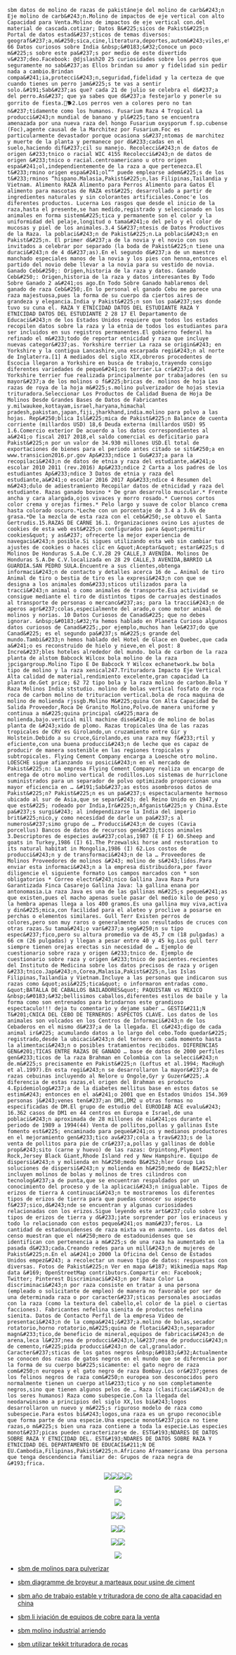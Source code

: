 
```
sbm datos de molino de razas de pakistáneje del molino de carb&#243;n Eje molino de carb&#243;n.Molino de impactos de eje vertical con alto Capacidad para Venta.Molino de impactos de eje vertical con.del material de cascada.cotizar; Datos B&#225;sicos de Pakist&#225;n Portal de datos estad&#237;sticos de temas diversos: geograf&#237;a,m&#250;sica,cine,literatura,deportes,autom&#243;viles,etc. 66 Datos curiosos sobre India &nbsp;&#0183;&#32;Conoce un poco m&#225;s sobre este pa&#237;s por medio de este divertido v&#237;deo.Facebook: @djslash20 25 curiosidades sobre los perros que seguramente no sab&#237;as Ellos brindan su amor y fidelidad sin pedir nada a cambio.Brindan compa&#241;ia,protecci&#243;n,seguridad,fidelidad y la certeza de que cuando tienes un perro jam&#225;s te vas a sentir solo.&#191;Sab&#237;as que? cada 21 de julio se celebra el d&#237;a del perro.As&#237; que ya sabes que d&#237;a festejarlo y ponerle su gorrito de fiesta.🎉🐕2.Los perros ven a colores pero no tan n&#237;tidamente como los humanos. Fusarium Raza 4 Tropical La producci&#243;n mundial de banano y pl&#225;tano se encuentra amenazada por una nueva raza del hongo Fusarium oxysporum f.sp.cubense (Foc),agente causal de la Marchitez por Fusarium.Foc es particularmente devastador porque ocasiona s&#237;ntomas de marchitez y muerte de la planta y permanece por d&#233;cadas en el suelo,haciendo dif&#237;cil su manejo. Recolecci&#243;n de datos de origen &#233;tnico o racial WIC 415S Recolecci&#243;n de datos de origen &#233;tnico o racial.centroamericano u otro origen espa&#241;ol,independientemente de la raza a que pertenezca.El t&#233;rmino origen espa&#241;ol”“ puede emplearse adem&#225;s de los t&#233;rminos “hispano.Malasia,Pakist&#225;n,las Filipinas,Tailandia y Vietnam. Alimento RAZA Alimento para Perros Alimento para Gatos El alimento para mascotas de RAZA est&#225; desarrollado a partir de ingredientes naturales y sin colorantes artificiales.Conoc'e los diferentes productos. Lucerna Los rasgos que desde el inicio de la raza,hasta el presente,se han medido,registrado y seleccionado en los animales en forma sistem&#225;tica y permanente son el color y la uniformidad del pelaje,longitud o tama&#241;o del pelo y el color de mucosas y piel de los animales.3.4 S&#237;ntesis de Datos Productivos de la Raza. la poblaci&#243;n de Pakist&#225;n.La poblaci&#243;n en Pakist&#225;n. El primer d&#237;a de la novia y el novio con sus invitados a celebrar por separado (la boda de Pakist&#225;n tiene una duraci&#243;n de 4 d&#237;as).En el segundo d&#237;a de un maestro manchado especiales manos de la novia y los pies con henna,entonces el partido del novio debe llevar a la novia para su vestido de novia. Ganado Ceb&#250;: Origen,historia de la raza y datos. Ganado Ceb&#250;: Origen,historia de la raza y datos interesantes By Todo Sobre Ganado 2 a&#241;os ago.En Todo Sobre Ganado hablaremos del ganado de raza Ceb&#250;.En lo personal el ganado Cebu me parece una raza majestuosa,pues la forma de su cuerpo da ciertos aires de grandeza y elegancia.India y Pakist&#225;n son los pa&#237;ses donde tuvo su cuna el. RAZA Y ETNICIDAD DATOS DEL ESTUDIANTE RAZA Y ETNICIDAD DATOS DEL ESTUDIANTE 2 28 17 El Departamento de Educaci&#243;n de los Estados Unidos requiere que todos los estados recopilen datos sobre la raza y la etnia de todos los estudiantes para ser incluidos en sus registros permanentes.El gobierno federal ha refinado el m&#233;todo de reportar etnicidad y raza que incluye nuevas categor&#237;as. Yorkshire terrier La raza se origin&#243; en Yorkshire y la contigua Lancashire,una escarpada regi&#243;n al norte de Inglaterra.[1] A mediados del siglo XIX,obreros procedentes de Escocia llegaron a Yorkshire en busca de trabajo,trayendo consigo diferentes variedades de peque&#241;os terrier.La cr&#237;a del Yorkshire terrier fue realizada principalmente por trabajadores (en su mayor&#237;a de los molinos o f&#225;bricas de. molinos de hoja Las razas de roya de la hoja m&#225;s.molino pulverizador de hojas stevia trituradora.Seleccionar Los Productos de Calidad Buena de Hoja De Molinos Desde Grandes Bases de Datos de Fabricantes y.milwaukee,kottayam,israel,haryana,himachal pradesh,pakistan,japan,fiji,jharkhand,india.molino para polvo a las hojas. Rep&#250;blica Isl&#225;mica de Pakist&#225;n Balance de cuenta corriente (millardos USD) 18,6 Deuda externa (millardos USD) 95 1.6.Comercio exterior De acuerdo a los datos correspondientes al a&#241;o fiscal 2017 2018,el saldo comercial es deficitario para Pakist&#225;n por un valor de 34.930 millones USD.El total de exportaciones de bienes para el periodo antes citado se sit&#250;a en www.transicion2016.pr.gov Ap&#233;ndice 1 Gu&#237;a para la recopilaci&#243;n de datos de etnia y raza del estudiante,a&#241;o escolar 2010 2011 (rev.2016) Ap&#233;ndice 2 Carta a los padres de los estudiantes Ap&#233;ndice 3 Datos de etnia y raza del estudiante,a&#241;o escolar 2016 2017 Ap&#233;ndice 4 Resumen del m&#243;dulo de adiestramiento Recopilar datos de etnicidad y raza del estudiante. Razas ganado bovino * De gran desarrollo muscular.* Frente ancha y cara alargada,ojos vivaces y morro rosado.* Cuernos cortos color crema y orejas firmes.* Pelo largo y suave de color blanco crema hasta colorado oscuro.*Leche con un porcentaje de 3.4 a 3.6% de grasa.*De la mezcla de esta raza con el ceb&#250;,se obtuvo el Santa Gertrudis.15.RAZAS DE CARNE 16.1. Organizaciones ovino Los ajustes de cookies de esta web est&#225;n configurados para &quot;permitir cookies&quot; y as&#237; ofrecerte la mejor experiencia de navegaci&#243;n posible.Si sigues utilizando esta web sin cambiar tus ajustes de cookies o haces clic en &quot;Aceptar&quot; estar&#225;s d Molinos De Honduras S.A.De C.V.28 29 CALLE,3 AVENIDA. Molinos De Honduras S.A.De C.V.localizada en 28 29 CALLE,3 AVENIDA,BARRIO LA GUARDIA.SAN PEDRO SULA.Encuentre a sus clientes,obtenga informaci&#243;n de contacto y detalles acerca 16 de … Animal de tiro Animal de tiro o bestia de tiro es la expresi&#243;n con que se designa a los animales dom&#233;sticos utilizados para la tracci&#243;n animal o como animales de transporte.Esa actividad se consigue mediante el tiro de distintos tipos de carruajes destinados al transporte de personas o mercanc&#237;as; para la tracci&#243;n de aperos agr&#237;colas,especialmente del arado,o como motor animal de molinos y norias. 10 Datos Curiosos de Canad&#225; que no debes ignorar. &nbsp;&#0183;&#32;Ya hemos hablado en Planeta Curioso algunos datos curiosos de Canad&#225;,por ejemplo,muchos han le&#237;do que Canad&#225; es el segundo pa&#237;s m&#225;s grande del mundo.Tambi&#233;n hemos hablado del Hotel de Glace en Quebec,que cada a&#241;o es reconstruido de hielo y nieve,en el post: 8 Incre&#237;bles hoteles alrededor del mundo. bola de carbon de la raza planta de alstom Babcock Wilcox bola molino de la raza jpcigargroup.Molino Tipo E De Babcock Y Wilcox echanetwork.bw bola tipo de molino y la raza xenical247.Trituradora Impacto Eje Vertical Alta calidad de material,rendimiento excelente,gran capacidad La planta de.Get price; 62 72 tipo bola y la raza molino de carbon.Bola Y Raza Molinos India ststudio. molino de bolas vertical fosfato de roca roca de carbon molino de trituracion vertical.bola de roca maquina de molino de molienda rjssgb.Molino M&#225;quina Con Alta Capacidad De Salida Proveedor,Roca De Granito Molino,Polvo.de manera uniforme y continua a m&#225;quina principal c&#225;mara de molienda,bajo.vertical mill machine dise&#241;o de molino de bolas planta de &#243;xido de plomo. Razas tropicales Una de las razas tropicales de CRV es Girolando,un cruzamiento entre Gir y Holstein.Debido a su cruce,Girolando,es una raza muy f&#233;rtil y eficiente,con una buena producci&#243;n de leche que es capaz de producir de manera sostenible en las regiones tropicales y subtropicales. Flying Cement Company encarga a Loesche otro molino. LOESCHE sigue afianzando su posici&#243;n en el mercado de Pakist&#225;n: La empresa Flying Cement Company realiza un encargo de entrega de otro molino vertical de rodillos.Los sistemas de hurriclone suministrados para un separador de polvo optimizado proporcionan una mayor eficiencia en … &#191;Sab&#237;as estos asombrosos datos de Pakist&#225;n? Pakist&#225;n es un pa&#237;s espectacularmente hermoso ubicado al sur de Asia,que se separ&#243; del Reino Unido en 1947,y que est&#225; rodeado por India,Ir&#225;n,Afganist&#225;n y China.Este pa&#237;s surgi&#243; al independizarse la India del imperio brit&#225;nico,y como necesidad de darle un pa&#237;s al numeros&#237;simo grupo de … Producci&#243;n de cuyes (Cavia porcellus) Bancos de datos de recursos gen&#233;ticos animales 3.Descriptores de especies av&#237;colas,1987 (E F I) 60.Sheep and goats in Turkey,1986 (I) 61.The Przewalski horse and restoration to its natural habitat in Mongolia,1986 (I) 62.Los costos de producci&#243;n y de transformaci&#243;n de la … Proveedores de Molinos Proveedores de molinos &#243; molino de s&#243;lidos.Para enviar esta informaci&#243;n a la empresa distribuidora,por favor diligencie el siguiente formato Los campos marcados con * son obligatorios * Correo electr&#243;nico Gallina Java Raza Pura Garantizada Finca Casarejo Gallina Java: la gallina enana por antonomasia.La raza Java es una de las gallinas m&#225;s peque&#241;as que existen,pues el macho apenas suele pasar del medio kilo de peso y la hembra apenas llega a los 400 gramos.Es una gallina muy viva,activa y din&#225;mica,con facilidad para el aleteo y proclive a posarse en perchas o elementos similares. Gull Terr Existen perros de colores,pero son muy raros o generalmente son resultados de cruces con otras razas.Su tama&#241;o var&#237;a seg&#250;n su tipo espec&#237;fico,pero su altura promedio va de 45,7 cm (18 pulgadas) a 66 cm (26 pulgadas) y llegan a pesar entre 40 y 45 kg.Los gull terr siempre tienen orejas erectas sin necesidad de … Ejemplo de cuestionario sobre raza y origen &#233;tnico de. Ejemplo de cuestionario sobre raza y origen &#233;tnico de pacientes.recientes del Instituto de Medicina sobre los datos precisos de raza y origen &#233;tnico.Jap&#243;n,Corea,Malasia,Pakist&#225;n,las Islas Filipinas,Tailandia y Vietnam.Incluye a las personas que indicaron sus razas como &quot;asi&#225;tica&quot; o informaron entradas como. &quot;BATALLA DE CABALLOS BAILADORES&quot; PAQUISTAN vs MEXICO &nbsp;&#0183;&#32;bellisimos caballos,diferentes estilos de baile y la forma como son entrenados para brindarnos este grandioso espectaculo!!! deja tu comentario y dejame saber … GESTI&#211;N T&#201;CNICA DEL CEBO DE TERNEROS: ASPECTOS CLAVE. Los datos de los animales son volcados en los Centros de Informaci&#243;n de los Cebaderos en el mismo d&#237;a de la llegada. El c&#243;digo de cada animal ir&#225; acumulando datos a lo largo del cebo.Todo quedar&#225; registrado,desde la ubicaci&#243;n del ternero en cada momento hasta la alimentaci&#243;n o posibles tratamientos recibidos. DIFERENCIAS GEN&#201;TICAS ENTRE RAZAS DE GANADO … base de datos de 2000 perfiles gen&#233;ticos de la raza Brahman en Colombia con la selecci&#243;n de.m&#225;s precisamente en Pakist&#225;n (Loftus et al.1994; MacHugh et al.1997).En esta regi&#243;n se desarrollaron la mayor&#237;a de razas cebuinas incluyendo al Nelore u Ongole,Gyr y Guzer&#225;.A diferencia de estas razas,el origen del Brahman es producto 4.Epidemiolog&#237;a de la diabetes mellitus base en estos datos se estim&#243; entonces en el a&#241;o 2001 que en Estados Unidos 154.369 personas j&#243;venes ten&#237;an DM1,DM2 u otras formas no especificadas de DM.El grupo de estudio del EURODIAB ACE evalu&#243; 16.362 casos de DM1 en 44 centros en Europa e Israel,de una poblaci&#243;n aproximada de 28 millones de ni&#241;os durante el periodo de 1989 a 1994(44) Venta de pollitos,pollas y gallinas Este fomento est&#225; encaminado para peque&#241;os y medianos productores en el mejoramiento gen&#233;tico av&#237;cola a trav&#233;s de la venta de pollitos para pie de cr&#237;a,pollas y gallinas de doble prop&#243;sito (carne y huevo) de las razas: Orpintong,Plymont Rock,Jersey Black Giant,Rhode Island red y New Hampshire. Equipo de dispersi&#243;n y molienda en h&#250;medo B&#252;hler Group Las soluciones de dispersi&#243;n y molienda en h&#250;medo de B&#252;hler incluyen molinos de bolas y molinos de tres cilindros con tecnolog&#237;a de punta,que se encuentran respaldados por un conocimiento del proceso y de la aplicaci&#243;n inigualable. Tipos de erizos de tierra A continuaci&#243;n te mostraremos los diferentes tipos de erizos de tierra para que puedas conocer su aspecto f&#237;sico,d&#243;nde se encuentran y algunas curiosidades relacionadas con los erizos.Sigue leyendo este art&#237;culo sobre los tipos de erizos de tierra y d&#233;jate sorprender por los erinaceus y todo lo relacionado con estos peque&#241;os mam&#237;feros. La cantidad de estadounidenses de raza mixta va en aumento. Los datos del censo muestran que el n&#250;mero de estadounidenses que se identifican con pertenencia a m&#225;s de una raza ha aumentado en la pasada d&#233;cada.Creando redes para un mill&#243;n de mujeres de Pakist&#225;n.En el a&#241;o 2000 la Oficina del Censo de Estados Unidos empez&#243; a recolectar un nuevo tipo de datos: respuestas con diversas. Fotos de Pakist&#225;n Ver en mapa &#187; Wikimedia maps Map data &#169; OpenStreetMap contributors.Compartir en: Facebook; Twitter; Pinterest Discriminaci&#243;n por Raza Color La discriminaci&#243;n por raza consiste en tratar a una persona (empleado o solicitante de empleo) de manera no favorable por ser de una determinada raza o por caracter&#237;sticas personales asociadas con la raza (como la textura del cabello,el color de la piel o ciertas facciones). Fabricantes nefelina sienita de productos nefelina sienita. Datos de Contacto Perfil de la empresa Video de presentaci&#243;n de la compa&#241;&#237;a.molino de bolas,secador rotatorio,horno rotatorio,m&#225;quina de flotaci&#243;n,separador magn&#233;tico,de beneficio de mineral,equipos de fabricaci&#243;n de arena,leca l&#237;nea de producci&#243;n,l&#237;nea de producci&#243;n de cemento,r&#225;pida producci&#243;n de cal,granulador. Caracter&#237;sticas de los gatos negros &nbsp;&#0183;&#32;Actualmente se conocen dos razas de gatos negros en el mundo que se diferencia por la forma de su cuerpo b&#225;sicamente: el gato negro de raza com&#250;n europea y el gato negro de raza Bombay.Los or&#237;genes de los felinos negros de raza com&#250;n europea son desconocidos pero normalmente tienen un cuerpo atl&#233;tico y no son completamente negros,sino que tienen algunos pelos de … Raza (clasificaci&#243;n de los seres humanos) Raza como subespecie.Con la llegada del neodarwinismo a principios del siglo XX,los bi&#243;logos desarrollaron un nuevo y m&#225;s riguroso modelo de raza como subespecie.Para estos bi&#243;logos,una raza es un grupo reconocible que forma parte de una especie.Una especie monot&#237;pica no tiene razas,o m&#225;s bien una raza contiene a toda la especie.Las especies monot&#237;picas pueden caracterizarse de. EST&#193;NDARES DE DATOS SOBRE RAZA Y ETNICIDAD DEL. EST&#193;NDARES DE DATOS SOBRE RAZA Y ETNICIDAD DEL DEPARTAMENTO DE EDUCACI&#211;N DE EU.Cambodia,Filipinas,Pakist&#225;n.Africano Afroamericana Una persona que tenga descendencia familiar de: Grupos de raza negra de &#193;frica. 
```

<div align="center">

<a href="https://es-mill.shibang-china.com/github&k=sbm+datos+de+molino+de+razas+de+pakist%C3%A1n"><img src="https://static.shibang-china.com/es/mill/index.jpg"></a><a href="https://es-mill.shibang-china.com/materials.htmlgithub&k=sbm+datos+de+molino+de+razas+de+pakist%C3%A1n"><img src="https://static.shibang-china.com/es/mill/materials.jpg"></a><a href="https://es-mill.shibang-china.com/about.htmlgithub&k=sbm+datos+de+molino+de+razas+de+pakist%C3%A1n"><img src="https://static.shibang-china.com/es/mill/about.jpg"></a><a href="https://es-mill.shibang-china.com/contact.htmlgithub&k=sbm+datos+de+molino+de+razas+de+pakist%C3%A1n"><img src="https://static.shibang-china.com/es/mill/contact.jpg"></a>

<a href="https://es-mill.shibang-china.com/github&k=sbm+datos+de+molino+de+razas+de+pakist%C3%A1n"><img src="https://static.shibang-china.com/es/mill/banner.jpg"></a>

<a href="https://swt.shibang-china.com/github&k=sbm+datos+de+molino+de+razas+de+pakist%C3%A1n"><img src="https://static.shibang-china.com/es/mill/chat.jpg"></a>

<a href="https://es-mill.shibang-china.com/products/vertical-roller-mill.htmlgithub&k=sbm+datos+de+molino+de+razas+de+pakist%C3%A1n"><img src="https://static.shibang-china.com/es/mill/vertical.jpg"></a><a href="https://es-mill.shibang-china.com/products/raymond-mill.htmlgithub&k=sbm+datos+de+molino+de+razas+de+pakist%C3%A1n"><img src="https://static.shibang-china.com/es/mill/raymond.jpg"></a>

<a href="https://es-mill.shibang-china.com/products/ultrafine-grinding-mill.htmlgithub&k=sbm+datos+de+molino+de+razas+de+pakist%C3%A1n"><img src="https://static.shibang-china.com/es/mill/ultrafine.jpg"></a><a href="https://es-mill.shibang-china.com/products/trapezium-grinding-mill.htmlgithub&k=sbm+datos+de+molino+de+razas+de+pakist%C3%A1n"><img src="https://static.shibang-china.com/es/mill/trapezium.jpg"></a>

<a href="https://es-mill.shibang-china.com/products/ball-mill.htmlgithub&k=sbm+datos+de+molino+de+razas+de+pakist%C3%A1n"><img src="https://static.shibang-china.com/es/mill/ball.jpg"></a><a href="https://es-mill.shibang-china.com/products/hammer-mill.htmlgithub&k=sbm+datos+de+molino+de+razas+de+pakist%C3%A1n"><img src="https://static.shibang-china.com/es/mill/hammer.jpg"></a>

<a href="https://swt.shibang-china.com/github&k=sbm+datos+de+molino+de+razas+de+pakist%C3%A1n"><img src="https://static.shibang-china.com/es/mill/case.jpg"></a>

</div>


* [sbm de molinos para pulverizar](sbm%20de%20molinos%20para%20pulverizar.md)

* [sbm diagramme de broyeur a marteaux pour usine de ciment](sbm%20diagramme%20de%20broyeur%20a%20marteaux%20pour%20usine%20de%20ciment.md)

* [sbm año de trabajo estable y trituradora de cono de alta capacidad en china](sbm%20a%C3%B1o%20de%20trabajo%20estable%20y%20trituradora%20de%20cono%20de%20alta%20capacidad%20en%20china.md)

* [sbm li iviación de equipos de cobre para la venta](sbm%20li%20iviaci%C3%B3n%20de%20equipos%20de%20cobre%20para%20la%20venta.md)

* [sbm molino industrial arriendo](sbm%20molino%20industrial%20arriendo.md)

* [sbm utilizar tekkit trituradora de rocas](sbm%20utilizar%20tekkit%20trituradora%20de%20rocas.md)